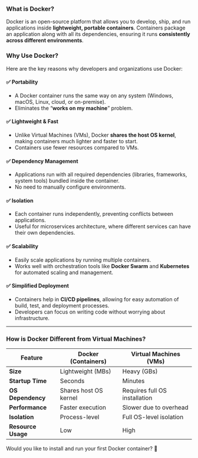 ### **What is Docker?**  
Docker is an open-source platform that allows you to develop, ship, and run applications inside **lightweight, portable containers**. Containers package an application along with all its dependencies, ensuring it runs **consistently across different environments**.  

### **Why Use Docker?**  
Here are the key reasons why developers and organizations use Docker:  

#### ✅ **Portability**  
- A Docker container runs the same way on any system (Windows, macOS, Linux, cloud, or on-premise).  
- Eliminates the “**works on my machine**” problem.  

#### ✅ **Lightweight & Fast**  
- Unlike Virtual Machines (VMs), Docker **shares the host OS kernel**, making containers much lighter and faster to start.  
- Containers use fewer resources compared to VMs.  

#### ✅ **Dependency Management**  
- Applications run with all required dependencies (libraries, frameworks, system tools) bundled inside the container.  
- No need to manually configure environments.  

#### ✅ **Isolation**  
- Each container runs independently, preventing conflicts between applications.  
- Useful for microservices architecture, where different services can have their own dependencies.  

#### ✅ **Scalability**  
- Easily scale applications by running multiple containers.  
- Works well with orchestration tools like **Docker Swarm** and **Kubernetes** for automated scaling and management.  

#### ✅ **Simplified Deployment**  
- Containers help in **CI/CD pipelines**, allowing for easy automation of build, test, and deployment processes.  
- Developers can focus on writing code without worrying about infrastructure.  

---

### **How is Docker Different from Virtual Machines?**  
| Feature        | Docker (Containers)  | Virtual Machines (VMs) |
|--------------|--------------------|---------------------|
| **Size**       | Lightweight (MBs)  | Heavy (GBs)        |
| **Startup Time** | Seconds            | Minutes           |
| **OS Dependency** | Shares host OS kernel | Requires full OS installation |
| **Performance** | Faster execution   | Slower due to overhead |
| **Isolation** | Process-level       | Full OS-level isolation |
| **Resource Usage** | Low              | High |

Would you like to install and run your first Docker container? 🚀
